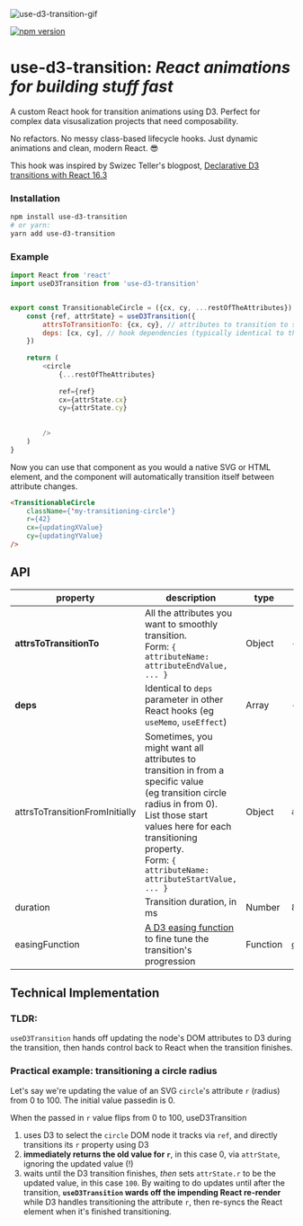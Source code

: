 ![use-d3-transition-gif](https://user-images.githubusercontent.com/6570507/77262989-17c41300-6c54-11ea-98f0-4d26ba500bdf.gif)

[![npm version](http://img.shields.io/npm/v/use-d3-transition.svg?style=flat)](https://npmjs.org/package/use-d3-transition "View this project on npm")

# use-d3-transition: _React animations for building stuff fast_
A custom React hook for transition animations using D3. Perfect for complex data visusalization projects that need composability.

No refactors. No messy class-based lifecycle hooks. Just dynamic animations and clean, modern React. :sunglasses:

This hook was inspired by Swizec Teller's blogpost, [Declarative D3 transitions with React 16.3](https://swizec.com/blog/declarative-d3-transitions-react/swizec/8323)

### Installation

```sh
npm install use-d3-transition
# or yarn:
yarn add use-d3-transition
```

### Example

```js
import React from 'react'
import useD3Transition from 'use-d3-transition'


export const TransitionableCircle = ({cx, cy, ...restOfTheAttributes}) => {
	const {ref, attrState} = useD3Transition({
		attrsToTransitionTo: {cx, cy}, // attributes to transition to smoothly
		deps: [cx, cy], // hook dependencies (typically identical to the attributes to transition to)
	})
	
	return (
		<circle
			{...restOfTheAttributes}
			
			ref={ref}
			cx={attrState.cx}
			cy={attrState.cy}
			
			
		/>
	)
}

```

Now you can use that component as you would a native SVG or HTML element, and the component will automatically transition itself between attribute changes.

```html
<TransitionableCircle
	className={'my-transitioning-circle'}
	r={42}
	cx={updatingXValue}
	cy={updatingYValue}
/>
```

## API

| property | description | type | default | required?  |
|-|-|-|-|-|
| **attrsToTransitionTo** | All the attributes you want to smoothly transition. <br> Form: `{ attributeName: attributeEndValue, ... }`| Object | - | required |
| **deps** | Identical to `deps` parameter in other React hooks (eg `useMemo`, `useEffect`)| Array | - | optional (technically) |
| attrsToTransitionFromInitially | Sometimes, you might want all attributes to transition in from a specific value <br>(eg transition circle radius in from 0).<br> List those start values here for each transitioning property. <br> Form: `{ attributeName: attributeStartValue, ... }`  | Object | `attrsToTransitionTo` | optional |
| duration | Transition duration, in ms | Number | 800 | optional |
| easingFunction | [A D3 easing function](https://github.com/d3/d3-ease) to fine tune the transition's progression | Function | [d3.easeCubic](https://github.com/d3/d3-ease#easeCubic) | optional |

## Technical Implementation

### TLDR: 
`useD3Transition` hands off updating the node's DOM attributes to D3 during the transition, then hands control back to React when the transition finishes.

### Practical example: transitioning a circle radius
Let's say we're updating the value of an SVG `circle`'s attribute `r` (radius) from 0 to 100. The initial value passedin is 0.

When the passed in `r` value flips from 0 to 100, useD3Transition 
1. uses D3 to select the `circle` DOM node it tracks via `ref`, and directly transitions its `r` property using D3
2. __immediately returns the old value for `r`__, in this case 0, via `attrState`, ignoring the updated value (!)
3. waits until the D3 transition finishes, _then_ sets `attrState.r` to be the updated value, in this case `100`. By waiting to do updates until after the transition, __`useD3Transition` wards off the impending React re-render__ while D3 handles transitioning the attribute `r`, then re-syncs the React element when it's finished transitioning.
